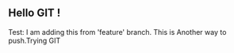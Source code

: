 ## Hello GIT !

Test: I am adding this from 'feature' branch. This is Another way to push.Trying GIT

